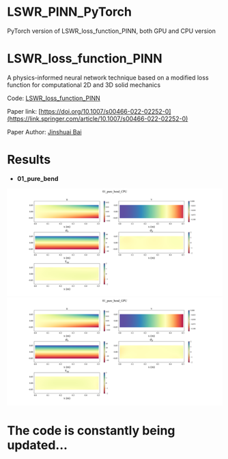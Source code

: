 # LSWR_PINN_PyTorch
PyTorch version of LSWR_loss_function_PINN, both GPU and CPU version   

# LSWR_loss_function_PINN

A physics-informed neural network technique based on a modified loss function for computational 2D and 3D solid mechanics 


Code: [LSWR_loss_function_PINN](https://github.com/JinshuaiBai/LSWR_loss_function_PINN)       

Paper link: [https://doi.org/10.1007/s00466-022-02252-0](https://link.springer.com/article/10.1007/s00466-022-02252-0)    

Paper Author: [Jinshuai Bai](https://github.com/JinshuaiBai)
   

# Results   
- **01_pure_bend**  
<p align="center">
  <img src="./01_pure_bend/CPU/LLL.png" width="1000">
  <img src="./01_pure_bend/GPU/LLL.png" width="1000">
</p>    


# The code is constantly being updated...
